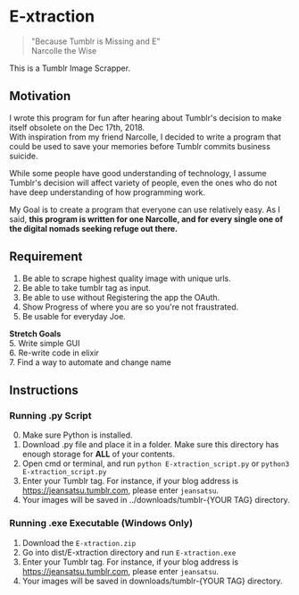 # E-xtraction
> "Because Tumblr is Missing and E"  
> Narcolle the Wise

This is a Tumblr Image Scrapper. 

## Motivation
I wrote this program for fun after hearing about Tumblr's decision to make itself obsolete on the Dec 17th, 2018.  
With inspiration from my friend Narcolle, I decided to write a program that could be used to save your memories before Tumblr commits business suicide. 

While some people have good understanding of technology, I assume Tumblr's decision will affect variety of people, even the ones who do not have deep understanding of how programming work. 

My Goal is to create a program that everyone can use relatively easy. As I said, **this program is written for one Narcolle, and for every single one of the digital nomads seeking refuge out there.**

## Requirement

1. Be able to scrape highest quality image with unique urls.  
2. Be able to take tumblr tag as input.  
3. Be able to use without Registering the app the OAuth.  
4. Show Progress of where you are so you're not fraustrated.  
5. Be usable for everyday Joe.  

**Stretch Goals**  
5. Write simple GUI  
6. Re-write code in elixir  
7. Find a way to automate and change name  

## Instructions

### Running .py Script
0. Make sure Python is installed.
1. Download .py file and place it in a folder. Make sure this directory has enough storage for **ALL** of your contents.
2. Open cmd or terminal, and run `python E-xtraction_script.py` or `python3 E-xtraction_script.py`
3. Enter your Tumblr tag. For instance, if your blog address is https://jeansatsu.tumblr.com, please enter `jeansatsu`.
4. Your images will be saved in ../downloads/tumblr-{YOUR TAG} directory.

### Running .exe Executable (Windows Only)
1. Download the `E-xtraction.zip`
2. Go into dist/E-xtraction directory and run `E-xtraction.exe`
3. Enter your Tumblr tag. For instance, if your blog address is https://jeansatsu.tumblr.com, please enter `jeansatsu`.
4. Your images will be saved in downloads/tumblr-{YOUR TAG} directory.

